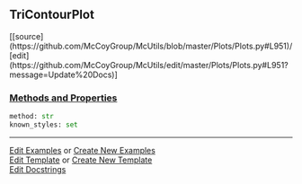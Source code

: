 ## <a id="McUtils.Plots.Plots.TriContourPlot">TriContourPlot</a> 
<div class="docs-source-link" markdown="1">
[[source](https://github.com/McCoyGroup/McUtils/blob/master/Plots/Plots.py#L951)/[edit](https://github.com/McCoyGroup/McUtils/edit/master/Plots/Plots.py#L951?message=Update%20Docs)]
</div>



<div class="collapsible-section">
 <div class="collapsible-section collapsible-section-header" markdown="1">
 
### <a class="collapse-link" data-toggle="collapse" href="#methods">Methods and Properties</a> <a class="float-right" data-toggle="collapse" href="#methods"><i class="fa fa-chevron-down"></i></a>

 </div>
 <div class="collapsible-section collapsible-section-body collapse" id="methods" markdown="1">

```python
method: str
known_styles: set
```


 </div>
</div>




___

[Edit Examples](https://github.com/McCoyGroup/McUtils/edit/gh-pages/ci/examples/McUtils/Plots/Plots/TriContourPlot.md) or 
[Create New Examples](https://github.com/McCoyGroup/McUtils/new/gh-pages/?filename=ci/examples/McUtils/Plots/Plots/TriContourPlot.md) <br/>
[Edit Template](https://github.com/McCoyGroup/McUtils/edit/gh-pages/ci/docs/McUtils/Plots/Plots/TriContourPlot.md) or 
[Create New Template](https://github.com/McCoyGroup/McUtils/new/gh-pages/?filename=ci/docs/templates/McUtils/Plots/Plots/TriContourPlot.md) <br/>
[Edit Docstrings](https://github.com/McCoyGroup/McUtils/edit/master/Plots/Plots.py#L951?message=Update%20Docs)